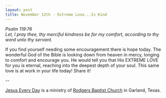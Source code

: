 ```yaml
---
layout: post
title: November 12th - Extreme Love...Is Kind
---
```


_Psalm 119:76  
Let, I pray thee, thy merciful kindness be for my comfort, according
to thy word unto thy servant._

If you find yourself needing some encouragement there is hope
today. The wonderful God of the Bible is looking down from heaven in
mercy, longing to comfort and encourage you. He would tell you that
His EXTREME LOVE for you is eternal, reaching into the deepest depth
of your soul. This same love is at work in your life today! Share
it!

 --

<a href=http://jesuseveryday.net>Jesus Every Day</a> is a ministry of <a href=http://rodgersbaptist.net>Rodgers Baptist Church</a> in Garland, Texas.
